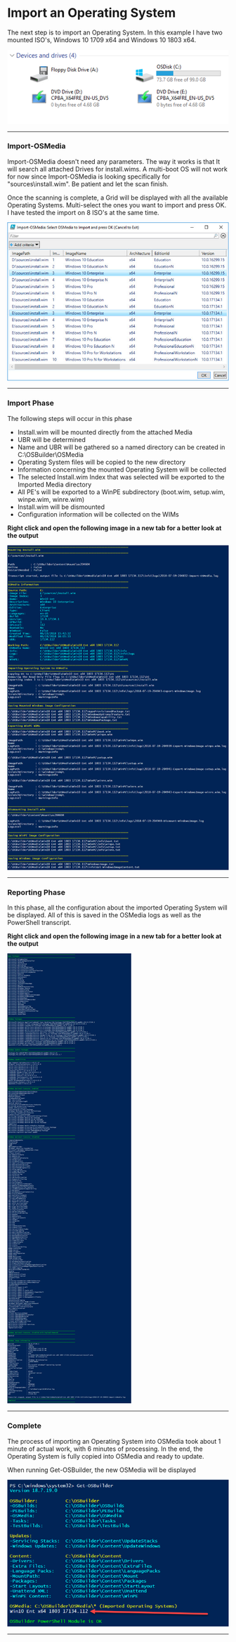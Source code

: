 # Import an Operating System

The next step is to import an Operating System.  In this example I have two mounted ISO's, Windows 10 1709 x64 and Windows 10 1803 x64.

![](/assets/2018-07-10_14-04-39.png)

---

### Import-OSMedia

Import-OSMedia doesn't need any parameters.  The way it works is that It will search all attached Drives for install.wims.  A multi-boot OS will not work for now since Import-OSMedia is looking specifically for "sources\install.wim".  Be patient and let the scan finish.

Once the scanning is complete, a Grid will be displayed with all the available Operating Systems.  Multi-select the ones you want to import and press OK.  I have tested the import on 8 ISO's at the same time.

![](/assets/2018-07-19_20-20-05.jpg)

---

### Import Phase

The following steps will occur in this phase

* Install.wim will be mounted directly from the attached Media
* UBR will be determined
* Name and UBR will be gathered so a named directory can be created in C:\OSBuilder\OSMedia
* Operating System files will be copied to the new directory
* Information concerning the mounted Operating System will be collected
* The selected Install.wim Index that was selected will be exported to the Imported Media directory
* All PE's will be exported to a WinPE subdirectory \(boot.wim, setup.wim, winpe.wim, winre.wim\)
* Install.wim will be dismounted
* Configuration information will be collected on the WIMs

**Right click and open the following image in a new tab for a better look at the output**

![](/assets/Import-OSMedia-Importing.png)

---

### Reporting Phase

In this phase, all the configuration about the imported Operating System will be displayed.  All of this is saved in the OSMedia logs as well as the PowerShell transcript.

**Right click and open the following image in a new tab for a better look at the output**

![](/assets/Import-OSMedia-Reporting.png)

---

### Complete

The process of importing an Operating System into OSMedia took about 1 minute of actual work, with 6 minutes of processing.  In the end, the Operating System is fully copied into OSMedia and ready to update.

When running Get-OSBuilder, the new OSMedia will be displayed

![](/assets/2018-07-19_22-03-08.png)

---



